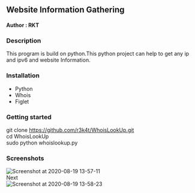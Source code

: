 <h2>Website Information Gathering</h2>


<h4>Author : RKT </h4>


### Description ###


This  program is build on python.This python project can help to get any  ip and ipv6 and website Information.


### Installation ###

<ul>
<li>Python</li>
<li>Whois</li>
<li>Figlet</li>
</ul>

### Getting started ###

git clone https://github.com/r3k4t/WhoisLookUp.git
<br>
cd WhoisLookUp
<br>
sudo python whoislookup.py
<br>

### Screenshots ###

![Screenshot at 2020-08-19 13-57-11](https://user-images.githubusercontent.com/69615463/90611666-a7cab080-e224-11ea-97d1-160f7b4f26d3.png)
<br>
Next
<br>
![Screenshot at 2020-08-19 13-58-23](https://user-images.githubusercontent.com/69615463/90611809-d6e12200-e224-11ea-845a-79ee5e345edb.png)


